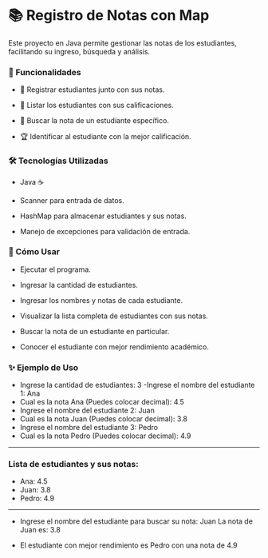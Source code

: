 # 📚 Registro de Notas con Map

Este proyecto en Java permite gestionar las notas de los estudiantes, facilitando su ingreso, búsqueda y análisis.

### 🔹 Funcionalidades

- 📌 Registrar estudiantes junto con sus notas.

- 📌 Listar los estudiantes con sus calificaciones.

- 🔎 Buscar la nota de un estudiante específico.

- 🏆 Identificar al estudiante con la mejor calificación.

### 🛠️ Tecnologías Utilizadas

- Java ☕

- Scanner para entrada de datos.

- HashMap para almacenar estudiantes y sus notas.

- Manejo de excepciones para validación de entrada.

### 🚀 Cómo Usar

- Ejecutar el programa.

- Ingresar la cantidad de estudiantes.

- Ingresar los nombres y notas de cada estudiante.

- Visualizar la lista completa de estudiantes con sus notas.

- Buscar la nota de un estudiante en particular.

- Conocer el estudiante con mejor rendimiento académico.

### ✨ Ejemplo de Uso

- Ingrese la cantidad de estudiantes: 3
-Ingrese el nombre del estudiante 1: Ana
- Cual es la nota Ana (Puedes colocar decimal): 4.5
- Ingrese el nombre del estudiante 2: Juan
- Cual es la nota Juan (Puedes colocar decimal): 3.8
- Ingrese el nombre del estudiante 3: Pedro
- Cual es la nota Pedro (Puedes colocar decimal): 4.9
----
### Lista de estudiantes y sus notas:
- Ana: 4.5
- Juan: 3.8
- Pedro: 4.9
----
- Ingrese el nombre del estudiante para buscar su nota: Juan
La nota de Juan es: 3.8

- El estudiante con mejor rendimiento es Pedro con una nota de 4.9
